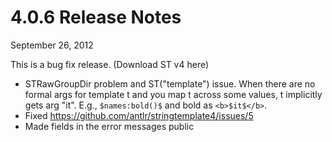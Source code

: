 # 4.0.6 Release Notes

September 26, 2012

This is a bug fix release. (Download ST v4 here)

* STRawGroupDir problem and ST("template") issue. When there are no formal args for template t and you map t across some values, t implicitly gets arg "it". E.g., `$names:bold()$` and bold as `<b>$it$</b>`.
* Fixed https://github.com/antlr/stringtemplate4/issues/5
* Made fields in the error messages public
